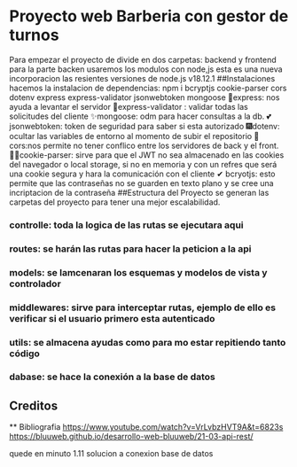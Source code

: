 # Proyecto web Barberia con gestor de turnos

Para empezar el proyecto de divide en dos carpetas: backend y frontend
para la parte backen usaremos los modulos con node,js esta es una nueva incorporacion las resientes versiones de node.js v18.12.1
##Instalaciones
hacemos la instalacion de dependencias:
npm i bcryptjs cookie-parser cors dotenv express express-validator jsonwebtoken mongoose
🎉express: nos ayuda a levantar el servidor
🎈express-validator : validar todas las solicitudes del cliente
✨mongoose: odm para hacer consultas a la db.
💕jsonwebtoken: token de seguridad para saber si esta autorizado
🎆dotenv: ocultar las variables de entorno al momento de subir el repositorio
🎇cors:nos permite no tener conflico entre los servidores de back y el front.
🐱‍👤cookie-parser: sirve para que el JWT no sea almacenado en las cookies del navegador o local storage, si no en memoria y con un refres que será una cookie segura y hara la comunicación con el cliente
✔ bcryotjs: esto permite que las contraseñas no se guarden en texto plano y se cree una incriptacion de la contraseña
##Estructura del Proyecto
se generan las carpetas del proyecto para tener una mejor escalabilidad.

### controlle: toda la logica de las rutas se ejecutara aqui

### routes: se harán las rutas para hacer la peticion a la api

### models: se lamcenaran los esquemas y modelos de vista y controlador

### middlewares: sirve para interceptar rutas, ejemplo de ello es verificar si el usuario primero esta autenticado

### utils: se almacena ayudas como para mo estar repitiendo tanto código

### dabase: se hace la conexión a la base de datos

## Creditos

\*\* Bibliografia
https://www.youtube.com/watch?v=VrLvbzHVT9A&t=6823s
https://bluuweb.github.io/desarrollo-web-bluuweb/21-03-api-rest/

quede en minuto 1.11 solucion a conexion base de datos
